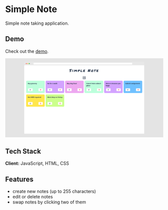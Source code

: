 
# Simple Note

Simple note taking application.


## Demo

Check out the [demo](https://simple-note.vercel.app).

  
![App Screenshot](screenshot.png)

  
## Tech Stack

**Client:** JavaScript, HTML, CSS

  
## Features

- create new notes (up to 255 characters)
- edit or delete notes
- swap notes by clicking two of them 

  
